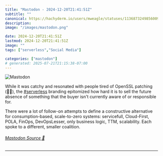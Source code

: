 ```yaml
---
title: "Mastodon - 2024-12-20T21:41:51Z"
subtitle: ""
canonical: https://hachyderm.io/users/mweagle/statuses/113687324985600943
description:
image: "/images/mastodon.png"

date: 2024-12-20T21:41:51Z
lastmod: 2024-12-20T21:41:51Z
image: ""
tags: ["serverless","Social Media"]

categories: ["mastodon"]
# generated: 2025-07-21T21:15:38-07:00
---
```

![Mastodon](/images/mastodon.png)

<p>While it was catchy and resonated with people tired of OpenSSL patching (🙋‍♂️), the <a href="https://hachyderm.io/tags/serverless" class="mention hashtag" rel="tag">#<span>serverless</span></a> branding epitomized how hard it is to sell the future absence of something that the buyer isn&#39;t currently aware of or responsible for. </p><p>There were a lot of follow-on attempts to define a constructive alternative for consumption-based, scale-to-zero systems: servicefull, Cloud-First, POLA, FinOps, DevOpsLesser, only business logic, TTM, scalability. Each spoke to a different, smaller coalition.</p>


###### [Mastodon Source 🐘](https://hachyderm.io/@mweagle/113687324985600943)

___
